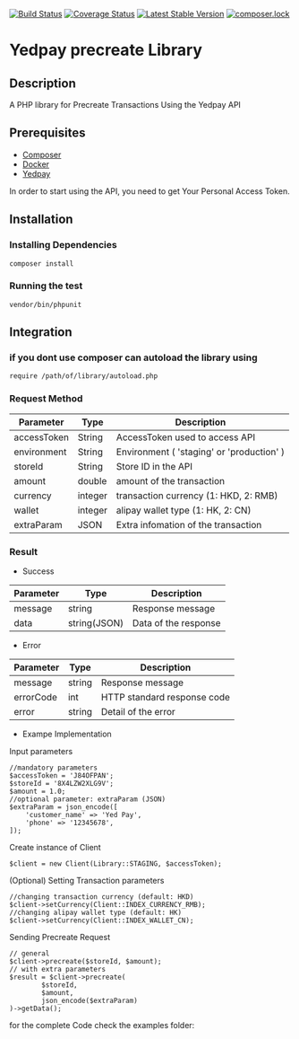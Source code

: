 [![Build Status](https://travis-ci.org/yedpay/php-library.svg?branch=master)](https://travis-ci.org/yedpay/php-library)
[![Coverage Status](https://coveralls.io/repos/github/yedpay/php-library/badge.svg?branch=master)](https://coveralls.io/github/yedpay/php-library?branch=master)
[![Latest Stable Version](https://poser.pugx.org/yedpay/php-library/v/stable)](https://packagist.org/packages/yedpay/php-library)
[![composer.lock](https://poser.pugx.org/yedpay/php-library/composerlock)](https://packagist.org/packages/yedpay/php-library)


# Yedpay precreate Library

## Description

A PHP library for Precreate Transactions Using the Yedpay API

## Prerequisites
* [Composer](https://getcomposer.org/)
* [Docker](https://www.docker.com/)
* [Yedpay](https://www.yedpay.com/)

In order to start using the API, you need to get Your Personal Access Token.

## Installation

### Installing Dependencies
    composer install
        
### Running the test
    vendor/bin/phpunit

## Integration

### if you dont use composer can autoload the library using 
    require /path/of/library/autoload.php

### Request Method

| Parameter | Type | Description |
| --- | --- | --- |
| accessToken | String | AccessToken used to access API |
| environment | String | Environment ( 'staging' or 'production' )|
| storeId | String | Store ID in the API|
| amount  | double | amount of the transaction|
| currency  | integer | transaction currency (1: HKD, 2: RMB)|
| wallet  | integer | alipay wallet type (1: HK, 2: CN) |
| extraParam | JSON | Extra infomation of the transaction |

### Result

* Success

| Parameter | Type | Description |
| --- | --- | --- |
| message | string | Response message |
| data | string(JSON) | Data of the response |

* Error

| Parameter | Type | Description |
| --- | --- | --- |
| message | string | Response message |
| errorCode | int | HTTP standard response code |
| error | string | Detail of the error |

* Exampe Implementation

Input parameters
    
    //mandatory parameters
    $accessToken = 'J84OFPAN';
    $storeId = '8X4LZW2XLG9V';
    $amount = 1.0;
    //optional parameter: extraParam (JSON)
    $extraParam = json_encode([
        'customer_name' => 'Yed Pay',
        'phone' => '12345678',
    ]);
    

Create instance of Client

    $client = new Client(Library::STAGING, $accessToken);
    
(Optional) Setting Transaction parameters

    //changing transaction currency (default: HKD)
    $client->setCurrency(Client::INDEX_CURRENCY_RMB);
    //changing alipay wallet type (default: HK)
    $client->setCurrency(Client::INDEX_WALLET_CN);
    
Sending Precreate Request
    
    // general 
    $client->precreate($storeId, $amount);
    // with extra parameters
    $result = $client->precreate(
            $storeId, 
            $amount, 
            json_encode($extraParam)
    )->getData();
    
for the complete Code check the examples folder: 
